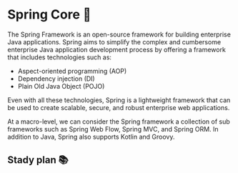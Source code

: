 # Spring Core :book:

The Spring Framework is an open-source framework for building enterprise Java applications. Spring aims to simplify the complex and cumbersome enterprise Java application development process by offering a framework that includes technologies such as:

- Aspect-oriented programming (AOP)
- Dependency injection (DI)
- Plain Old Java Object (POJO)

Even with all these technologies, Spring is a lightweight framework that can be used to create scalable, secure, and robust enterprise web applications.

At a macro-level, we can consider the Spring framework a collection of sub frameworks such as Spring Web Flow, Spring MVC, and Spring ORM. In addition to Java, Spring also supports Kotlin and Groovy.

## Stady plan 📚
